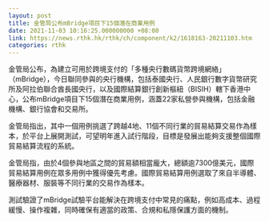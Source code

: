 ```yaml
---
layout: post
title: 金管局公布mBridge項目下15個潛在商業用例
date: 2021-11-03 10:16:25.000000000 +08:00
link: https://news.rthk.hk/rthk/ch/component/k2/1618163-20211103.htm
categories: rthk
---
```


金管局公布，為建立可用於跨境支付的「多種央行數碼貨幣跨境網絡」（mBridge），今日聯同參與的央行機構，包括泰國央行、人民銀行數字貨幣研究所及阿拉伯聯合酋長國央行，以及國際結算銀行創新樞紐（BISIH）轄下香港中心，公布mBridge項目下15個潛在商業用例，涵蓋22家私營參與機構，包括金融機構、銀行協會和交易所。

金管局指出，其中一個用例挑選了跨越4地、11個不同行業的貿易結算交易作為樣本，於平台上展開測試，可望明年進入試行階段，目標是發展出能夠支援整個國際貿易結算流程的系統。

金管局指，由於4個參與地區之間的貿易額相當龐大，總額逾7300億美元，國際貿易結算用例在眾多用例中獲得優先考慮。國際貿易結算用例選取了來自半導體、醫療器材、服裝等不同行業的交易作為樣本。

測試驗證了mBridge試驗平台能解決在跨境支付中常見的痛點，例如高成本、過程緩慢、操作複雜，同時確保有適當的政策、合規和私隱保護方面的機制。　　　　　　　
